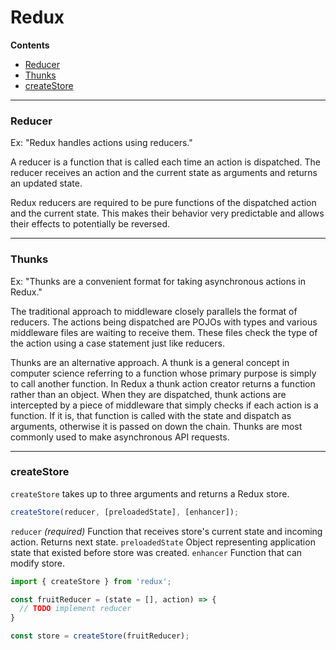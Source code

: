 # Redux
**Contents**
- [Reducer](#reducer)
- [Thunks](#thunks)
- [createStore](#createstore)
---
### Reducer

Ex: "Redux handles actions using reducers."

A reducer is a function that is called each time an action is dispatched. The reducer receives an action and the current state as arguments and returns an updated state.

Redux reducers are required to be pure functions of the dispatched action and the current state. This makes their behavior very predictable and allows their effects to potentially be reversed.

---
### Thunks
Ex: "Thunks are a convenient format for taking asynchronous actions in Redux."

The traditional approach to middleware closely parallels the format of reducers. The actions being dispatched are POJOs with types and various middleware files are waiting to receive them. These files check the type of the action using a case statement just like reducers.

Thunks are an alternative approach. A thunk is a general concept in computer science referring to a function whose primary purpose is simply to call another function. In Redux a thunk action creator returns a function rather than an object. When they are dispatched, thunk actions are intercepted by a piece of middleware that simply checks if each action is a function. If it is, that function is called with the state and dispatch as arguments, otherwise it is passed on down the chain. Thunks are most commonly used to make asynchronous API requests.

---
### createStore
```createStore``` takes up to three arguments and returns a Redux store.
```js
createStore(reducer, [preloadedState], [enhancer]);
```
```reducer``` *(required)* Function that receives store's current state and incoming action. Returns next state.
```preloadedState``` Object representing application state that existed before store was created.
```enhancer``` Function that can modify store.
```js
import { createStore } from 'redux';

const fruitReducer = (state = [], action) => {
  // TODO implement reducer
}

const store = createStore(fruitReducer);
```
